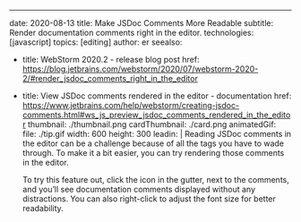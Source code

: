 ---
date: 2020-08-13
title: Make JSDoc Comments More Readable
subtitle: Render documentation comments right in the editor.
technologies: [javascript]
topics: [editing]
author: er
seealso:
- title: WebStorm 2020.2 - release blog post
  href: https://blog.jetbrains.com/webstorm/2020/07/webstorm-2020-2/#render_jsdoc_comments_right_in_the_editor
- title: View JSDoc comments rendered in the editor - documentation
  href: https://www.jetbrains.com/help/webstorm/creating-jsdoc-comments.html#ws_js_preview_jsdoc_comments_rendered_in_the_editor
thumbnail: ./thumbnail.png
cardThumbnail: ./card.png
animatedGif:
  file: ./tip.gif
  width: 600
  height: 300
leadin: |
  Reading JSDoc comments in the editor can be a challenge because of all the tags you have to wade through. To make it a bit easier, you can try rendering those comments in the editor.
  
  To try this feature out, click the icon in the gutter, next to the comments, and you’ll see documentation comments displayed without any distractions. You can also right-click to adjust the font size for better readability.